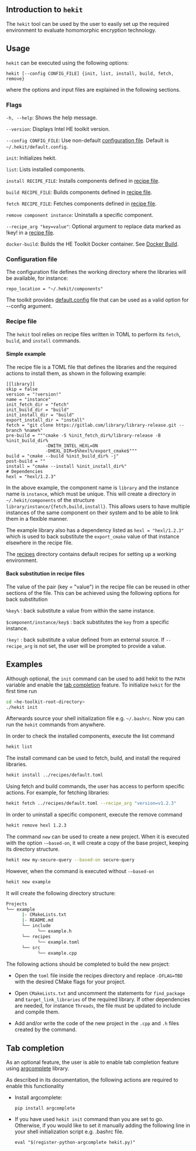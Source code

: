## Introduction to `hekit`
The `hekit` tool can be used by the user to easily set up the required
environment to evaluate homomorphic encryption technology.

## Usage
`hekit` can be executed using the following options:
```
hekit [--config CONFIG_FILE] {init, list, install, build, fetch, remove}
```
where the options and input files are explained in the following sections.

### Flags

`-h, --help`: Shows the help message.

`--version`: Displays Intel HE toolkit version.

`--config CONFIG_FILE`: Use non-default [configuration
file](#configuration-file).  Default is `~/.hekit/default.config`.

`init`: Initializes hekit.

`list`: Lists installed components.

`install RECIPE_FILE`: Installs components defined in [recipe
file](#recipe-file).

`build RECIPE_FILE`: Builds components defined in [recipe file](#recipe-file).

`fetch RECIPE_FILE`: Fetches components defined in [recipe file](#recipe-file).

`remove component instance`: Uninstalls a specific component.

`--recipe_arg "key=value"`: Optional argument to replace data marked as !key!
in a [recipe file](#recipe-file).

`docker-build`: Builds the HE Toolkit Docker container. See [Docker
Build](../docker/README.md).

### Configuration file

The configuration file defines the working directory where the libraries will
be available, for instance:
```
repo_location = "~/.hekit/components"
```
The toolkit provides [default.config](../default.config) file that can be used
as a valid option for --config argument.

### Recipe file
The `hekit` tool relies on recipe files written in TOML to perform its `fetch`,
`build`, and `install` commands.

#### Simple example
The recipe file is a TOML file that defines the libraries and the required
actions to install them, as shown in the following example:
```
[[library]]
skip = false
version = "!version!"
name = "instance"
init_fetch_dir = "fetch"
init_build_dir = "build"
init_install_dir = "build"
export_install_dir = "install"
fetch = "git clone https://gitlab.com/library/library-release.git --branch %name%"
pre-build = """cmake -S %init_fetch_dir%/library-release -B %init_build_dir%
               -DWITH_INTEL_HEXL=ON
               -DHEXL_DIR=$%hexl%/export_cmake$"""
build = "cmake --build %init_build_dir% -j"
post-build = ""
install = "cmake --install %init_install_dir%"
# Dependencies
hexl = "hexl/1.2.3"
```
In the above example, the component name is `library` and the instance name is
`instance`, which must be unique. This will create a directory in
`~/.hekit/components` of the structure
`library/instance/{fetch,build,install}`.  This allows users to have multiple
instances of the same component on their system and to be able to link them in
a flexible manner.

The example library also has a dependency listed as `hexl = "hexl/1.2.3"` which
is used to back substitute the `export_cmake` value of that instance elsewhere
in the recipe file.

The [recipes](../recipes/) directory contains default recipes for setting up a
working environment.

#### Back substitution in recipe files
The value of the pair (key = "value") in the recipe file can be reused in other
sections of the file. This can be achieved using the following options for back
substitution

`%key%` : back substitute a value from within the same instance.

`$component/instance/key$` : back substitutes the `key` from a specific instance.

`!key!` : back substitute a value defined from an external source. If
`--recipe_arg` is not set, the user will be prompted to provide a value.

## Examples

Although optional, the `init` command can be used to add hekit to the `PATH`
variable and enable the [tab completion](#tab-completion) feature.
To initialize `hekit` for the first time run
```bash
cd <he-toolkit-root-directory>
./hekit init
```
Afterwards source your shell initialization file e.g. `~/.bashrc`. Now you can
run the `hekit` commands from anywhere.

In order to check the installed components, execute the list command
```bash
hekit list
```

The install command can be used to fetch, build, and install the required
libraries.
```bash
hekit install ../recipes/default.toml
```

Using fetch and build commands, the user has access to perform specific
actions. For example, for fetching libraries:
```bash
hekit fetch ../recipes/default.toml --recipe_arg "version=v1.2.3"
```

In order to uninstall a specific component, execute the remove command
```bash
hekit remove hexl 1.2.3
```

The command `new` can be used to create a new project. When it is executed
with the option `-–based-on`, it will create a copy of the base project,
keeping its directory structure.
```bash
hekit new my-secure-query --based-on secure-query
```

However, when the command is executed without `-–based-on`
```bash
hekit new example
```

It will create the following directory structure:
```bash
Projects
└── example
      |- CMakeLists.txt
      |- README.md
      └── include
            └── example.h
      └── recipes
            └── example.toml
      └── src
            └── example.cpp
```

The following actions should be completed to build the new project:

* Open the `toml` file inside the recipes directory and replace `-DFLAG=TBD` with the desired CMake flags for your project.

* Open `CMakeLists.txt` and uncomment the statements for `find_package` and `target_link_libraries` of the required library. If other dependencies are needed, for instance `Threads`, the file must be updated to include and compile them.

* Add and/or write the code of the new project in the `.cpp` and `.h` files created by the command.

## Tab completion
As an optional feature, the user is able to enable tab completion feature using
[argcomplete](https://kislyuk.github.io/argcomplete/) library.

As described in its documentation, the following actions are required to
enable this functionality
- Install argcomplete:
  ```
  pip install argcomplete
  ```

- If you have used `hekit init` command than you are set to go. Otherwise, if
  you would like to set it manually adding the following line in your shell
  initialization script e.g. .bashrc file.
  ```
  eval "$(register-python-argcomplete hekit.py)"
  ```
